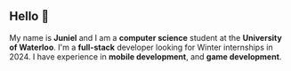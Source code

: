 ## Hello 👋
My name is **Juniel** and I am a **computer science** student at the **University of Waterloo**. I'm a **full-stack** developer looking for Winter internships in 2024.
I have experience in **mobile development**, and **game development**.
<!--
**MizuPanda/MizuPanda** is a ✨ _special_ ✨ repository because its `README.md` (this file) appears on your GitHub profile.

Here are some ideas to get you started:

- 🔭 I’m currently working on ...
- 🌱 I’m currently learning ...
- 👯 I’m looking to collaborate on ...
- 🤔 I’m looking for help with ...
- 💬 Ask me about ...
- 📫 How to reach me: ...
- 😄 Pronouns: ...
- ⚡ Fun fact: ...
-->
